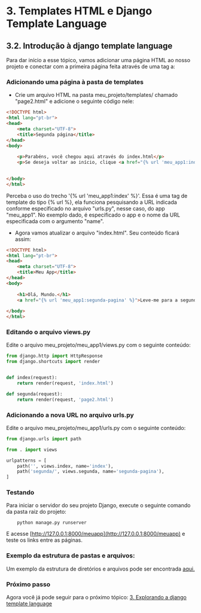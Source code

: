 # 3. Templates HTML e Django Template Language
## 3.2. Introdução à django template language

Para dar início a esse tópico, vamos adicionar uma página HTML ao nosso projeto e conectar com a primeira página feita através de uma tag a:

### Adicionando uma página à pasta de templates

- Crie um arquivo HTML na pasta meu_projeto/templates/ chamado "page2.html" e adicione o seguinte código nele:

```html
<!DOCTYPE html>
<html lang="pt-br">
<head>
    <meta charset="UTF-8">
    <title>Segunda página</title>
</head>
<body>
    
    <p>Parabéns, você chegou aqui através do index.html</p>
    <p>Se deseja voltar ao início, clique <a href="{% url 'meu_app1:index' %}">aqui.</a></p>

    
</body>
</html>
```

Perceba o uso do trecho '{% url 'meu_app1:index' %}'. Essa é uma tag de template do tipo {% url %}, ela funciona pesquisando a URL indicada conforme especificado no arquivo "urls.py", nesse caso, do app "meu_app1". No exemplo dado, é especificado o app e o nome da URL especificada com o argumento "name".

- Agora vamos atualizar o arquivo "index.html". Seu conteúdo ficará assim:

```html
<!DOCTYPE html>
<html lang="pt-br">
<head>
    <meta charset="UTF-8">
    <title>Meu App</title>
</head>
<body>
    
    <h1>Olá, Mundo.</h1>
    <a href="{% url 'meu_app1:segunda-pagina' %}">Leve-me para a segunda página</a>
    
</body>
</html>
```

### Editando o arquivo views.py

Edite o arquivo meu_projeto/meu_app1/views.py com o seguinte conteúdo:

```python
from django.http import HttpResponse
from django.shortcuts import render


def index(request):
    return render(request, 'index.html')

def segunda(request):
    return render(request, 'page2.html')
```

### Adicionando a nova URL no arquivo urls.py

Edite o arquivo meu_projeto/meu_app1/urls.py com o seguinte conteúdo:

```python
from django.urls import path

from . import views

urlpatterns = [
    path('', views.index, name='index'),
    path('segunda/', views.segunda, name='segunda-pagina'),
]
```

### Testando

Para iniciar o servidor do seu projeto Django, execute o seguinte comando da pasta raiz do projeto:

        python manage.py runserver

E acesse [http://127.0.0.1:8000/meuapp](http://127.0.0.1:8000/meuapp) e teste os links entre as páginas.

### Exemplo da estrutura de pastas e arquivos:

Um exemplo da estrutura de diretórios e arquivos pode ser encontrada [aqui.](./meu_projeto)

### Próximo passo

Agora você já pode seguir para o próximo tópico: [3. Explorando a django template language](https://github.com/nunescarol/es3/tree/main/2.%20django/3.%20Templates%20HTML%20e%20Django%20Template%20Language/3.%20Explorando%20a%20django%20template%20language)
